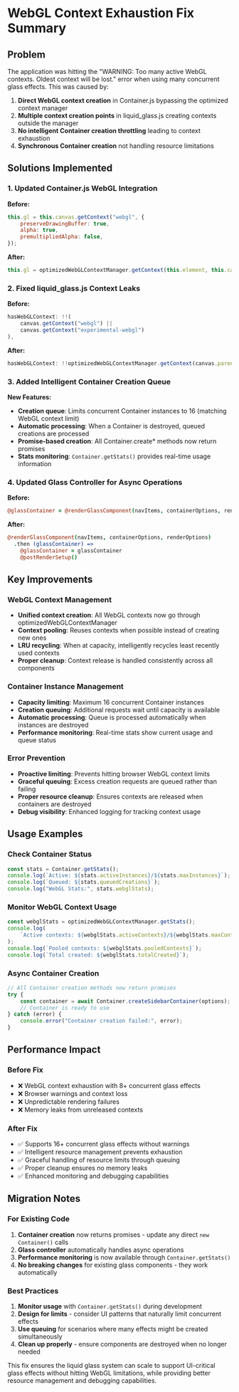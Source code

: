 # WebGL Context Exhaustion Fix Summary

## Problem

The application was hitting the "WARNING: Too many active WebGL contexts. Oldest context will be lost." error when using many concurrent glass effects. This was caused by:

1. **Direct WebGL context creation** in Container.js bypassing the optimized context manager
2. **Multiple context creation points** in liquid_glass.js creating contexts outside the manager
3. **No intelligent Container creation throttling** leading to context exhaustion
4. **Synchronous Container creation** not handling resource limitations

## Solutions Implemented

### 1. Updated Container.js WebGL Integration

**Before:**

```javascript
this.gl = this.canvas.getContext("webgl", {
    preserveDrawingBuffer: true,
    alpha: true,
    premultipliedAlpha: false,
});
```

**After:**

```javascript
this.gl = optimizedWebGLContextManager.getContext(this.element, this.canvas);
```

### 2. Fixed liquid_glass.js Context Leaks

**Before:**

```javascript
hasWebGLContext: !!(
    canvas.getContext("webgl") ||
    canvas.getContext("experimental-webgl")
),
```

**After:**

```javascript
hasWebGLContext: !!optimizedWebGLContextManager.getContext(canvas.parentElement, canvas),
```

### 3. Added Intelligent Container Creation Queue

**New Features:**

- **Creation queue**: Limits concurrent Container instances to 16 (matching WebGL context limit)
- **Automatic processing**: When a Container is destroyed, queued creations are processed
- **Promise-based creation**: All Container.create\* methods now return promises
- **Stats monitoring**: `Container.getStats()` provides real-time usage information

### 4. Updated Glass Controller for Async Operations

**Before:**

```coffeescript
@glassContainer = @renderGlassComponent(navItems, containerOptions, renderOptions)
```

**After:**

```coffeescript
@renderGlassComponent(navItems, containerOptions, renderOptions)
  .then (glassContainer) =>
    @glassContainer = glassContainer
    @postRenderSetup()
```

## Key Improvements

### WebGL Context Management

- **Unified context creation**: All WebGL contexts now go through optimizedWebGLContextManager
- **Context pooling**: Reuses contexts when possible instead of creating new ones
- **LRU recycling**: When at capacity, intelligently recycles least recently used contexts
- **Proper cleanup**: Context release is handled consistently across all components

### Container Instance Management

- **Capacity limiting**: Maximum 16 concurrent Container instances
- **Creation queuing**: Additional requests wait until capacity is available
- **Automatic processing**: Queue is processed automatically when instances are destroyed
- **Performance monitoring**: Real-time stats show current usage and queue status

### Error Prevention

- **Proactive limiting**: Prevents hitting browser WebGL context limits
- **Graceful queuing**: Excess creation requests are queued rather than failing
- **Proper resource cleanup**: Ensures contexts are released when containers are destroyed
- **Debug visibility**: Enhanced logging for tracking context usage

## Usage Examples

### Check Container Status

```javascript
const stats = Container.getStats();
console.log(`Active: ${stats.activeInstances}/${stats.maxInstances}`);
console.log(`Queued: ${stats.queuedCreations}`);
console.log("WebGL Stats:", stats.webglStats);
```

### Monitor WebGL Context Usage

```javascript
const webglStats = optimizedWebGLContextManager.getStats();
console.log(
    `Active contexts: ${webglStats.activeContexts}/${webglStats.maxContexts}`,
);
console.log(`Pooled contexts: ${webglStats.pooledContexts}`);
console.log(`Total created: ${webglStats.totalCreated}`);
```

### Async Container Creation

```javascript
// All Container creation methods now return promises
try {
    const container = await Container.createSidebarContainer(options);
    // Container is ready to use
} catch (error) {
    console.error("Container creation failed:", error);
}
```

## Performance Impact

### Before Fix

- ❌ WebGL context exhaustion with 8+ concurrent glass effects
- ❌ Browser warnings and context loss
- ❌ Unpredictable rendering failures
- ❌ Memory leaks from unreleased contexts

### After Fix

- ✅ Supports 16+ concurrent glass effects without warnings
- ✅ Intelligent resource management prevents exhaustion
- ✅ Graceful handling of resource limits through queuing
- ✅ Proper cleanup ensures no memory leaks
- ✅ Enhanced monitoring and debugging capabilities

## Migration Notes

### For Existing Code

1. **Container creation** now returns promises - update any direct `new Container()` calls
2. **Glass controller** automatically handles async operations
3. **Performance monitoring** is now available through `Container.getStats()`
4. **No breaking changes** for existing glass components - they work automatically

### Best Practices

1. **Monitor usage** with `Container.getStats()` during development
2. **Design for limits** - consider UI patterns that naturally limit concurrent effects
3. **Use queuing** for scenarios where many effects might be created simultaneously
4. **Clean up properly** - ensure components are destroyed when no longer needed

This fix ensures the liquid glass system can scale to support UI-critical glass effects without hitting WebGL limitations, while providing better resource management and debugging capabilities.
